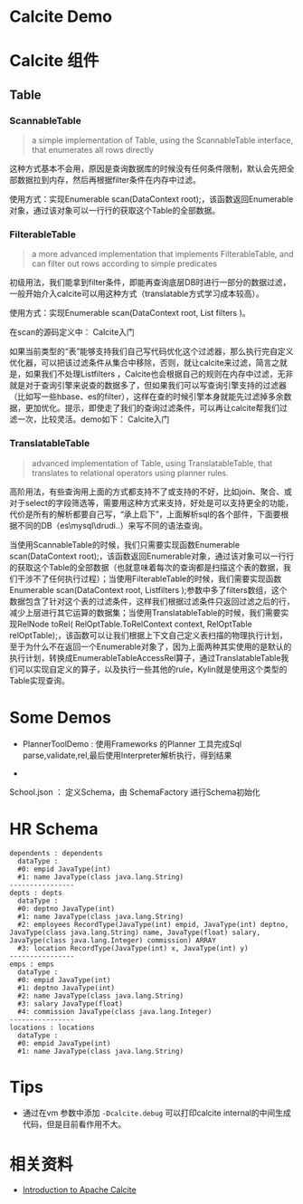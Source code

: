 # Calcite Demo

# Calcite 组件

## Table

### ScannableTable 
> a simple implementation of Table, using the ScannableTable interface, that enumerates all rows directly

这种方式基本不会用，原因是查询数据库的时候没有任何条件限制，默认会先把全部数据拉到内存，然后再根据filter条件在内存中过滤。

使用方式：实现Enumerable scan(DataContext root);，该函数返回Enumerable对象，通过该对象可以一行行的获取这个Table的全部数据。 

### FilterableTable 
> a more advanced implementation that implements FilterableTable, and can filter out rows according to simple predicates

初级用法，我们能拿到filter条件，即能再查询底层DB时进行一部分的数据过滤，一般开始介入calcite可以用这种方式（translatable方式学习成本较高）。

使用方式：实现Enumerable scan(DataContext root, List filters )。

在scan的源码定义中： Calcite入门   

如果当前类型的“表”能够支持我们自己写代码优化这个过滤器，那么执行完自定义优化器，可以把该过滤条件从集合中移除，否则，就让calcite来过滤，简言之就是，如果我们不处理Listfilters ，Calcite也会根据自己的规则在内存中过滤，无非就是对于查询引擎来说查的数据多了，但如果我们可以写查询引擎支持的过滤器（比如写一些hbase、es的filter），这样在查的时候引擎本身就能先过滤掉多余数据，更加优化。提示，即使走了我们的查询过滤条件，可以再让calcite帮我们过滤一次，比较灵活。demo如下： Calcite入门   

### TranslatableTable 
> advanced implementation of Table, using TranslatableTable, that translates to relational operators using planner rules.

高阶用法，有些查询用上面的方式都支持不了或支持的不好，比如join、聚合、或对于select的字段筛选等，需要用这种方式来支持，好处是可以支持更全的功能，代价是所有的解析都要自己写，“承上启下”，上面解析sql的各个部件，下面要根据不同的DB（es\mysql\drudi..）来写不同的语法查询。

当使用ScannableTable的时候，我们只需要实现函数Enumerable scan(DataContext root);，该函数返回Enumerable对象，通过该对象可以一行行的获取这个Table的全部数据（也就意味着每次的查询都是扫描这个表的数据，我们干涉不了任何执行过程）；当使用FilterableTable的时候，我们需要实现函数Enumerable scan(DataContext root, Listfilters );参数中多了filters数组，这个数据包含了针对这个表的过滤条件，这样我们根据过滤条件只返回过滤之后的行，减少上层进行其它运算的数据集；当使用TranslatableTable的时候，我们需要实现RelNode toRel( RelOptTable.ToRelContext context, RelOptTable relOptTable);，该函数可以让我们根据上下文自己定义表扫描的物理执行计划，至于为什么不在返回一个Enumerable对象了，因为上面两种其实使用的是默认的执行计划，转换成EnumerableTableAccessRel算子，通过TranslatableTable我们可以实现自定义的算子，以及执行一些其他的rule，Kylin就是使用这个类型的Table实现查询。



# Some Demos

* PlannerToolDemo : 使用Frameworks 的Planner 工具完成Sql parse,validate,rel,最后使用Interpreter解析执行，得到结果


* 

School.json ： 定义Schema，由 SchemaFactory 进行Schema初始化


# HR Schema 


``` 
dependents : dependents
  dataType : 
  #0: empid JavaType(int)
  #1: name JavaType(class java.lang.String)
---------------- 
depts : depts
  dataType : 
  #0: deptno JavaType(int)
  #1: name JavaType(class java.lang.String)
  #2: employees RecordType(JavaType(int) empid, JavaType(int) deptno, JavaType(class java.lang.String) name, JavaType(float) salary, JavaType(class java.lang.Integer) commission) ARRAY
  #3: location RecordType(JavaType(int) x, JavaType(int) y)
---------------- 
emps : emps
  dataType : 
  #0: empid JavaType(int)
  #1: deptno JavaType(int)
  #2: name JavaType(class java.lang.String)
  #3: salary JavaType(float)
  #4: commission JavaType(class java.lang.Integer)
---------------- 
locations : locations
  dataType : 
  #0: empid JavaType(int)
  #1: name JavaType(class java.lang.String)
```

# Tips

* 通过在vm 参数中添加 `-Dcalcite.debug` 可以打印calcite  internal的中间生成代码，但是目前看作用不大。

# 相关资料 

* [Introduction to Apache Calcite](https://www.slideshare.net/JordanHalterman/introduction-to-apache-calcite)